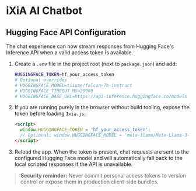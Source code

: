 # iXiA AI Chatbot

## Hugging Face API Configuration

The chat experience can now stream responses from Hugging Face's Inference API when a valid access token is available.

1. Create a `.env` file in the project root (next to `package.json`) and add:
   ```bash
   HUGGINGFACE_TOKEN=hf_your_access_token
   # Optional overrides
   # HUGGINGFACE_MODEL=tiiuae/falcon-7b-instruct
   # HUGGINGFACE_TIMEOUT_MS=20000
   # HUGGINGFACE_BASE_URL=https://api-inference.huggingface.co/models
   ```
2. If you are running purely in the browser without build tooling, expose the token before loading `Ixia.js`:
   ```html
   <script>
     window.HUGGINGFACE_TOKEN = 'hf_your_access_token';
     // Optional: window.HUGGINGFACE_MODEL = 'meta-llama/Meta-Llama-3-8B-Instruct';
   </script>
   ```
3. Reload the app. When the token is present, chat requests are sent to the configured Hugging Face model and will automatically fall back to the local scripted responses if the API is unavailable.

> **Security reminder:** Never commit personal access tokens to version control or expose them in production client-side bundles.
